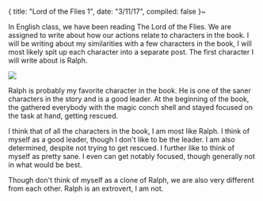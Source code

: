{
title: "Lord of the Flies 1",
date: "3/11/17",
compiled: false
}~

In English class, we have been reading The Lord of the Flies.  We are assigned to write about how our actions relate to characters in the book.  I will be writing about my similarities with a few characters in the book, I will most likely spit up each character into a separate post.  The first character I will write about is Ralph.  

<img src="https://s3.amazonaws.com/s3.timetoast.com/public/uploads/photos/5160772/LOTF_8_large.jpg?1476750272"></img>

Ralph is probably my favorite character in the book.  He is one of the saner characters in the story and is a good leader.  At the beginning of the book, the gathered everybody with the magic conch shell and stayed focused on the task at hand, getting rescued.  

I think that of all the characters in the book, I am most like Ralph.  I think of myself as a good leader, though I don't like to be the leader.  I am also determined, despite not trying to get rescued.  I further like to think of myself as pretty sane.  I even can get notably focused, though generally not in what would be best.

Though don't think of myself as a clone of Ralph, we are also very different from each other.  Ralph is an extrovert, I am not.  <Something else..>